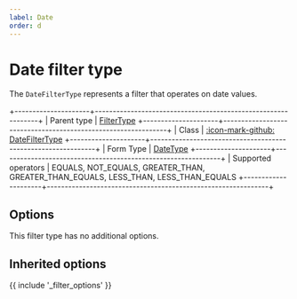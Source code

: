 ```yaml
---
label: Date
order: d
---
```


# Date filter type

The `DateFilterType` represents a filter that operates on date values.

+---------------------+--------------------------------------------------------------+
| Parent type         | [FilterType](../../filter)
+---------------------+--------------------------------------------------------------+
| Class               | [:icon-mark-github: DateFilterType](https://github.com/Kreyu/data-table-bundle/blob/main/src/Filter/Type/DateFilterType.php)
+---------------------+--------------------------------------------------------------+
| Form Type           | [DateType](https://symfony.com/doc/current/reference/forms/types/date.html)
+---------------------+--------------------------------------------------------------+
| Supported operators | EQUALS, NOT_EQUALS, GREATER_THAN, GREATER_THAN_EQUALS, LESS_THAN, LESS_THAN_EQUALS
+---------------------+--------------------------------------------------------------+

## Options

This filter type has no additional options.

## Inherited options

{{ include '_filter_options' }}
